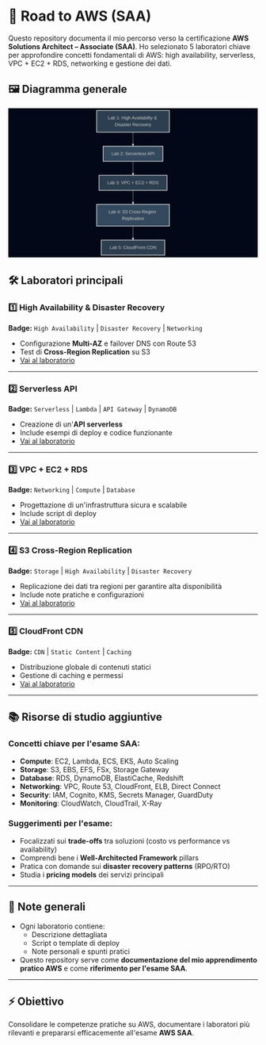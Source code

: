 # 🚀 Road to AWS (SAA)

Questo repository documenta il mio percorso verso la certificazione **AWS Solutions Architect – Associate (SAA)**. Ho selezionato 5 laboratori chiave per approfondire concetti fondamentali di AWS: high availability, serverless, VPC + EC2 + RDS, networking e gestione dei dati.

## 🖼️ Diagramma generale

![Diagramma](diagram/diagram-0.png)


## 🛠️ Laboratori principali

### 1️⃣ High Availability & Disaster Recovery 
**Badge:** `High Availability` | `Disaster Recovery` | `Networking`  
- Configurazione **Multi-AZ** e failover DNS con Route 53  
- Test di **Cross-Region Replication** su S3  
- [Vai al laboratorio](./lab1-high-availability/README.md)

---

### 2️⃣ Serverless API 
**Badge:** `Serverless` | `Lambda` | `API Gateway` | `DynamoDB`  
- Creazione di un'**API serverless**  
- Include esempi di deploy e codice funzionante  
- [Vai al laboratorio](./lab2-serverless-api/README.md)

---

### 3️⃣ VPC + EC2 + RDS 
**Badge:** `Networking` | `Compute` | `Database`  
- Progettazione di un'infrastruttura sicura e scalabile  
- Include script di deploy  
- [Vai al laboratorio](./lab3-vpc-ec2-rds/README.md)

---

### 4️⃣ S3 Cross-Region Replication 
**Badge:** `Storage` | `High Availability` | `Disaster Recovery`  
- Replicazione dei dati tra regioni per garantire alta disponibilità  
- Include note pratiche e configurazioni  
- [Vai al laboratorio](./lab4-s3-cross-region/README.md)

---

### 5️⃣ CloudFront CDN 
**Badge:** `CDN` | `Static Content` | `Caching`  
- Distribuzione globale di contenuti statici  
- Gestione di caching e permessi  
- [Vai al laboratorio](./lab5-cloudfront-cdn/README.md)

---

## 📚 Risorse di studio aggiuntive

### Concetti chiave per l'esame SAA:
- **Compute**: EC2, Lambda, ECS, EKS, Auto Scaling
- **Storage**: S3, EBS, EFS, FSx, Storage Gateway
- **Database**: RDS, DynamoDB, ElastiCache, Redshift
- **Networking**: VPC, Route 53, CloudFront, ELB, Direct Connect
- **Security**: IAM, Cognito, KMS, Secrets Manager, GuardDuty
- **Monitoring**: CloudWatch, CloudTrail, X-Ray

### Suggerimenti per l'esame:
- Focalizzati sui **trade-offs** tra soluzioni (costo vs performance vs availability)
- Comprendi bene i **Well-Architected Framework** pillars
- Pratica con domande sui **disaster recovery patterns** (RPO/RTO)
- Studia i **pricing models** dei servizi principali

---

## 📝 Note generali
- Ogni laboratorio contiene:
  - Descrizione dettagliata
  - Script o template di deploy
  - Note personali e spunti pratici
- Questo repository serve come **documentazione del mio apprendimento pratico AWS** e come **riferimento per l'esame SAA**.

---

## ⚡ Obiettivo
Consolidare le competenze pratiche su AWS, documentare i laboratori più rilevanti e prepararsi efficacemente all'esame **AWS SAA**.
